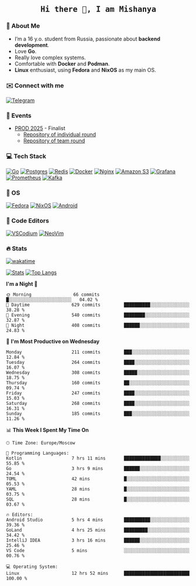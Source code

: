 <h2 align='center'><samp><strong>Hi there 👋, I am Mishanya</strong></samp></h2>

### 🚀 About Me

- I’m a 16 y.o. student from Russia, passionate about **backend development**.
- Love **Go**.
- Really love complex systems.
- Comfortable with **Docker** and **Podman**.
- **Linux** enthusiast, using **Fedora** and **NixOS** as my main OS.

### ✉️ Connect with me

[![Telegram](https://img.shields.io/badge/Telegram-2CA5E0?style=for-the-badge&logo=telegram&logoColor=white)](https://t.me/misshanya7)

### 📅 Events

- [PROD 2025](https://prodcontest.ru) - Finalist
  - [Repository of individual round](https://github.com/misshanya/PROD2025-final-individual)
  - [Repository of team round](https://github.com/Central-University-IT-prod/2025-final-command-team-32-prod-final-team/)

### 💻 Tech Stack

[![Go](https://img.shields.io/badge/Go-%2300ADD8.svg?style=for-the-badge&logo=go&logoColor=white)](https://go.dev)
[![Postgres](https://img.shields.io/badge/Postgres-%23316192.svg?style=for-the-badge&logo=postgresql&logoColor=white)](https://postgresql.org)
[![Redis](https://img.shields.io/badge/redis-%23DD0031.svg?style=for-the-badge&logo=redis&logoColor=white)](https://redis.io)
[![Docker](https://img.shields.io/badge/Docker-2496ED?style=for-the-badge&logo=docker&logoColor=fff)](https://docker.com)
[![Nginx](https://img.shields.io/badge/nginx-%23009639.svg?style=for-the-badge&logo=nginx&logoColor=white)](https://nginx.org)
[![Amazon S3](https://img.shields.io/badge/Amazon%20S3-FF9900?style=for-the-badge&logo=amazons3&logoColor=white)](https://aws.amazon.com/s3)
[![Grafana](https://img.shields.io/badge/Grafana-F2F4F9?style=for-the-badge&logo=grafana&logoColor=orange&labelColor=F2F4F9)](https://grafana.com)
[![Prometheus](https://img.shields.io/badge/Prometheus-000000?style=for-the-badge&logo=prometheus&labelColor=000000)](https://prometheus.io)
[![Kafka](https://img.shields.io/badge/Apache_Kafka-231F20?style=for-the-badge&logo=apache-kafka&logoColor=white)](https://kafka.apache.org)

### 🐧 OS

[![Fedora](https://img.shields.io/badge/Fedora-51A2DA?style=for-the-badge&logo=fedora&logoColor=fff)](https://fedoraproject.org)
[![NixOS](https://img.shields.io/badge/NixOS-5277C3?style=for-the-badge&logo=nixos&logoColor=white)](https://nixos.org)
[![Android](https://img.shields.io/badge/Android-3DDC84?style=for-the-badge&logo=android&logoColor=white)](https://android.com)

### 📝 Code Editors

[![VSCodium](https://img.shields.io/badge/VSCodium-2F80ED?style=for-the-badge&logo=vscodium&logoColor=fff)](https://vscodium.com)
[![NeoVim](https://img.shields.io/badge/NeoVim-%2357A143.svg?&style=for-the-badge&logo=neovim&logoColor=white)](https://neovim.io)

### 🔥 Stats

[![wakatime](https://wakatime.com/badge/user/6c2e820c-673b-4690-9190-7b15c368b37f.svg?style=for-the-badge)](https://wakatime.com/@misshanya)

[![Stats](https://github-readme-stats.vercel.app/api?username=misshanya&show_icons=true&theme=dracula)](#)
[![Top Langs](https://github-readme-stats.vercel.app/api/top-langs/?username=misshanya&layout=compact&theme=dracula)](#)

<!--START_SECTION:waka-->
**I'm a Night 🦉** 

```text
🌞 Morning                66 commits          █░░░░░░░░░░░░░░░░░░░░░░░░   04.02 % 
🌆 Daytime                629 commits         ██████████░░░░░░░░░░░░░░░   38.28 % 
🌃 Evening                540 commits         ████████░░░░░░░░░░░░░░░░░   32.87 % 
🌙 Night                  408 commits         ██████░░░░░░░░░░░░░░░░░░░   24.83 % 
```
📅 **I'm Most Productive on Wednesday** 

```text
Monday                   211 commits         ███░░░░░░░░░░░░░░░░░░░░░░   12.84 % 
Tuesday                  264 commits         ████░░░░░░░░░░░░░░░░░░░░░   16.07 % 
Wednesday                308 commits         █████░░░░░░░░░░░░░░░░░░░░   18.75 % 
Thursday                 160 commits         ██░░░░░░░░░░░░░░░░░░░░░░░   09.74 % 
Friday                   247 commits         ████░░░░░░░░░░░░░░░░░░░░░   15.03 % 
Saturday                 268 commits         ████░░░░░░░░░░░░░░░░░░░░░   16.31 % 
Sunday                   185 commits         ███░░░░░░░░░░░░░░░░░░░░░░   11.26 % 
```


📊 **This Week I Spent My Time On** 

```text
🕑︎ Time Zone: Europe/Moscow

💬 Programming Languages: 
Kotlin                   7 hrs 11 mins       ██████████████░░░░░░░░░░░   55.85 % 
Go                       3 hrs 9 mins        ██████░░░░░░░░░░░░░░░░░░░   24.54 % 
TOML                     42 mins             █░░░░░░░░░░░░░░░░░░░░░░░░   05.53 % 
YAML                     28 mins             █░░░░░░░░░░░░░░░░░░░░░░░░   03.75 % 
SQL                      28 mins             █░░░░░░░░░░░░░░░░░░░░░░░░   03.67 % 

🔥 Editors: 
Android Studio           5 hrs 4 mins        ██████████░░░░░░░░░░░░░░░   39.36 % 
GoLand                   4 hrs 25 mins       █████████░░░░░░░░░░░░░░░░   34.42 % 
IntelliJ IDEA            3 hrs 16 mins       ██████░░░░░░░░░░░░░░░░░░░   25.46 % 
VS Code                  5 mins              ░░░░░░░░░░░░░░░░░░░░░░░░░   00.76 % 

💻 Operating System: 
Linux                    12 hrs 52 mins      █████████████████████████   100.00 % 
```


<!--END_SECTION:waka-->
